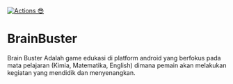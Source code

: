 [![Actions 😎](https://github.com/Marmut-Production/BrainBuster/actions/workflows/main.yml/badge.svg?branch=Releases)](https://github.com/Marmut-Production/BrainBuster/actions/workflows/main.yml)
# BrainBuster
Brain Buster Adalah game edukasi di platform android yang berfokus pada mata pelajaran (Kimia, Matematika, English) dimana pemain akan melakukan kegiatan yang mendidik  dan menyenangkan.
